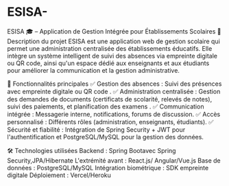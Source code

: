 # ESISA-

ESISA 🎓 – Application de Gestion Intégrée pour Établissements Scolaires
📌Description du projet
ESISA est une application web de gestion scolaire qui permet une administration centralisée des établissements éducatifs. Elle intègre un système intelligent de suivi des absences via empreinte digitale ou QR code, ainsi qu'un espace dédié aux enseignants et aux étudiants pour améliorer la communication et la gestion administrative.

🚀 Fonctionnalités principales
✅ Gestion des absences : Suivi des présences avec empreinte digitale ou QR code .
✅ Administration centralisée : Gestion des demandes de documents (certificats de scolarité, relevés de notes), suivi des paiements, et planification des examens .
✅ Communication intégrée : Messagerie interne, notifications, forums de discussion.
✅ Accès personnalisé : Différents rôles (administration, enseignants, étudiants).
✅ Sécurité et fiabilité : Intégration de Spring Security + JWT pour l'authentification et PostgreSQL/MySQL pour la gestion des données.

🛠️ Technologies utilisées
Backend : Spring Bootavec Spring Security,JPA/Hibernate
L'extrémité avant : React.js/ Angular/Vue.js
Base de données : PostgreSQL/MySQL
Intégration biométrique : SDK empreinte digitale
Déploiement : Vercel/Heroku
